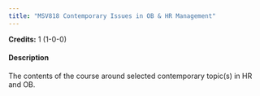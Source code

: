 ```yaml
---
title: "MSV818 Contemporary Issues in OB & HR Management"
---
```

**Credits:** 1 (1-0-0)

#### Description
The contents of the course around selected contemporary topic(s) in HR and OB.